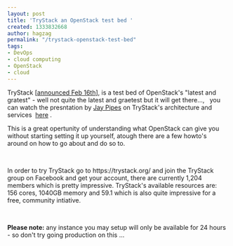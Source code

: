```yaml
---
layout: post
title: 'TryStack an OpenStack test bed '
created: 1333832668
author: hagzag
permalink: "/trystack-openstack-test-bed"
tags:
- DevOps
- cloud computing
- OpenStack
- cloud
---
```

<p>TryStack [<a href="http://www.openstack.org/blog/2012/02/trystack-org-a-sandbox-for-openstack/">announced Feb 16th</a>], is a test bed of OpenStack's &quot;latest and gratest&quot; - well not quite the latest and graetest but it will get there...,&nbsp;&nbsp; you can watch the presntation by <a rel="nofollow" class="dsq-commenter-name" target="_blank" href="http://joinfu.com/">Jay Pipes</a> on TryStack's architecture and services&nbsp; <a href="http://bit.ly/trystack-sandbox-for-openstack">here</a> .</p>
<p>This is a great opertunity of understanding what OpenStack can give you without starting setting it up yourself, atough there are a few howto's around on how to go about and do so to.</p>
<p>&nbsp;</p>
<p>In order to try TryStack go to https://trystack.org/ and join the TryStack group on Facebook and get your account, there are currently 1,204 members which is pretty impressive. TryStack's available resources are: 156 cores, 1040GB memory and 59.1 which is also quite impressive for a free, community intiative.</p>
<p>&nbsp;</p>
<p><strong>Please note:</strong> any instance you may setup will only be available for 24 hours - so don't try going production on this ...</p>
<p>&nbsp;</p>

